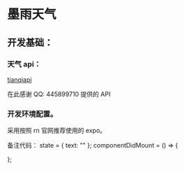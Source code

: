 # 墨雨天气

## 开发基础：

### 天气 api：

[tianqiapi](https://www.tianqiapi.com/)

在此感谢 QQ: 445899710 提供的 API

### 开发环境配置。

采用按照 rn 官网推荐使用的 expo。

备注代码：
state = {
text: ""
};
componentDidMount = () => {

};
